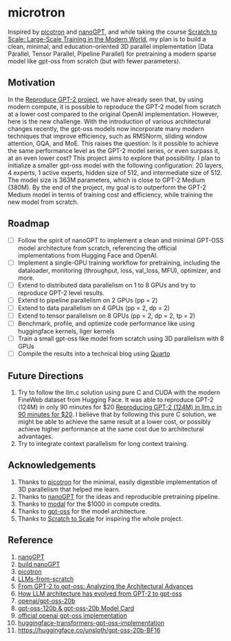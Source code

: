 # microtron

Inspired by [picotron](https://github.com/huggingface/picotron) and [nanoGPT](https://github.com/karpathy/nanoGPT), and while taking the course [Scratch to Scale: Large-Scale Training in the Modern World](https://maven.com/walk-with-code/scratch-to-scale), my plan is to build a clean, minimal, and education-oriented 3D parallel implementation (Data Parallel, Tensor Parallel, Pipeline Parallel) for pretraining a modern sparse model like gpt-oss from scratch (but with fewer parameters).

## Motivation

In the [Reproduce GPT-2 project](https://www.youtube.com/watch?v=l8pRSuU81PU), we have already seen that, by using modern compute, it is possible to reproduce the GPT-2 model from scratch at a lower cost compared to the original OpenAI implementation. However, here is the new challenge. With the introduction of various architectural changes recently, the gpt-oss models now incorporate many modern techniques that improve efficiency, such as RMSNorm, sliding window attention, GQA, and MoE. This raises the question: Is it possible to achieve the same performance level as the GPT-2 model series, or even surpass it, at an even lower cost?
This project aims to explore that possibility. I plan to initialize a smaller gpt-oss model with the following configuration: 20 layers, 4 experts, 1 active experts, hidden size of 512, and intermediate size of 512. The model size is 363M parameters, which is close to GPT-2 Medium (380M).
By the end of the project, my goal is to outperform the GPT-2 Medium model in terms of training cost and efficiency, while training the new model from scratch.

## Roadmap

* [ ] Follow the spirit of nanoGPT to implement a clean and minimal GPT-OSS model architecture from scratch, referencing the official implementations from Hugging Face and OpenAI.
* [ ] Implement a single-GPU training workflow for pretraining, including the dataloader, monitoring (throughput, loss, val\_loss, MFU), optimizer, and more.
* [ ] Extend to distributed data parallelism on 1 to 8 GPUs and try to reproduce GPT-2 level results.
* [ ] Extend to pipeline parallelism on 2 GPUs (pp = 2)
* [ ] Extend to data parallelism on 4 GPUs (pp = 2, dp = 2)
* [ ] Extend to tensor parallelism on 8 GPUs (pp = 2, dp = 2, tp = 2)
* [ ] Benchmark, profile, and optimize code performance like using huggingface kernels, liger kernels
* [ ] Train a small gpt-oss like model from scratch using 3D parallelism with 8 GPUs
* [ ] Compile the results into a technical blog using [Quarto](https://quarto.org/)

## Future Directions

1. Try to follow the llm.c solution using pure C and CUDA with the modern FineWeb dataset from Hugging Face. It was able to reproduce GPT-2 (124M) in only 90 minutes for \$20 [Reproducing GPT-2 (124M) in llm.c in 90 minutes for \$20](https://github.com/karpathy/llm.c/discussions/481). I believe that by following this pure C solution, we might be able to achieve the same result at a lower cost, or possibly achieve higher performance at the same cost due to architectural advantages.
2. Try to integrate context parallelism for long context training.

## Acknowledgements

1. Thanks to [picotron](https://github.com/huggingface/picotron) for the minimal, easily digestible implementation of 3D parallelism that helped me learn.
2. Thanks to [nanoGPT](https://github.com/karpathy/nanoGPT) for the ideas and reproducible pretraining pipeline.
3. Thanks to [modal](https://modal.com/) for the $1000 in compute credits.
4. Thanks to [gpt-oss](https://arxiv.org/abs/2508.10925) for the model architecture.
5. Thanks to [Scratch to Scale](https://maven.com/walk-with-code/scratch-to-scale) for inspiring the whole project.

## Reference

1. [nanoGPT](https://github.com/karpathy/nanoGPT)
2. [build nanoGPT](https://github.com/karpathy/build-nanogpt)
3. [picotron](https://github.com/huggingface/picotron)
4. [LLMs-from-scratch](https://github.com/rasbt/LLMs-from-scratch)
5. [From GPT-2 to gpt-oss: Analyzing the Architectural Advances](https://sebastianraschka.com/blog/2025/from-gpt-2-to-gpt-oss.html)
6. [How LLM architecture has evolved from GPT-2 to gpt-oss](https://modal.com/blog/gpt-oss-arch)
7. [openai/gpt-oss-20b](https://huggingface.co/openai/gpt-oss-20b)
8. [gpt-oss-120b & gpt-oss-20b Model Card](https://arxiv.org/abs/2508.10925)
9. [official openai gpt-oss implementation](https://github.com/openai/gpt-oss)
10. [huggingface-transformers-gpt-oss-implementation](https://github.com/huggingface/transformers/blob/main/src/transformers/models/gpt_oss/modeling_gpt_oss.py)
11. https://huggingface.co/unsloth/gpt-oss-20b-BF16